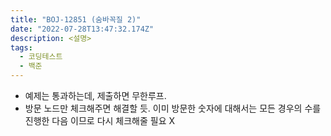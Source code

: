 ```yaml
---
title: "BOJ-12851 (숨바꼭질 2)"
date: "2022-07-28T13:47:32.174Z"
description: <설명>
tags:
  - 코딩테스트
  - 백준
---
```


- 예제는 통과하는데, 제출하면 무한루프.
- 방문 노드만 체크해주면 해결할 듯. 이미 방문한 숫자에 대해서는 모든 경우의 수를 진행한 다음 이므로 다시 체크해줄 필요 X
